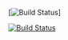 [![Build Status](https://dev.azure.com/fernanipmotech/06b%20Integrating%20External%20Source%20Control%20with%20Azure%20Pipelines/_apis/build/status/fernanipmo.calculator?branchName=master)]

[![Build Status](https://dev.azure.com/fernanipmotech/06b%20Integrating%20External%20Source%20Control%20with%20Azure%20Pipelines/_apis/build/status/fernanipmo.calculator?branchName=master)](https://dev.azure.com/fernanipmotech/06b%20Integrating%20External%20Source%20Control%20with%20Azure%20Pipelines/_build/latest?definitionId=12&branchName=master)

